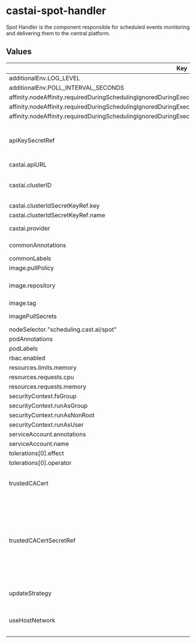 # castai-spot-handler

Spot Handler is the component responsible for scheduled events monitoring and delivering them to the central platform.

## Values

| Key | Type | Default | Description |
|-----|------|---------|-------------|
| additionalEnv.LOG_LEVEL | string | `"5"` |  |
| additionalEnv.POLL_INTERVAL_SECONDS | string | `"3"` |  |
| affinity.nodeAffinity.requiredDuringSchedulingIgnoredDuringExecution.nodeSelectorTerms[0].matchExpressions[0].key | string | `"kubernetes.io/os"` |  |
| affinity.nodeAffinity.requiredDuringSchedulingIgnoredDuringExecution.nodeSelectorTerms[0].matchExpressions[0].operator | string | `"NotIn"` |  |
| affinity.nodeAffinity.requiredDuringSchedulingIgnoredDuringExecution.nodeSelectorTerms[0].matchExpressions[0].values[0] | string | `"windows"` |  |
| apiKeySecretRef | string | `""` | Name of secret with Token to be used for authorizing access to the API The referenced secret must provide the token in .data["API_KEY"] |
| castai.apiURL | string | `"https://api.cast.ai"` | CASTAI public api url. |
| castai.clusterID | string | `""` | CASTAI Cluster unique identifier. castai.clusterID and castai.clusterIdSecretKeyRef are mutually exclusive |
| castai.clusterIdSecretKeyRef.key | string | `"CLUSTER_ID"` |  |
| castai.clusterIdSecretKeyRef.name | string | `""` |  |
| castai.provider | string | `""` | Cloud provider (azure, gcp, aws). |
| commonAnnotations | object | `{}` | Annotations to add to all resources. |
| commonLabels | object | `{}` | Labels to add to all resources. |
| image.pullPolicy | string | `"IfNotPresent"` |  |
| image.repository | string | `"us-docker.pkg.dev/castai-hub/library/spot-handler"` |  |
| image.tag | string | `""` |  |
| imagePullSecrets | object | `{}` | what secret should be used for pulling the image |
| nodeSelector."scheduling.cast.ai/spot" | string | `"true"` |  |
| podAnnotations | object | `{}` |  |
| podLabels | object | `{}` |  |
| rbac.enabled | bool | `true` |  |
| resources.limits.memory | string | `"25Mi"` |  |
| resources.requests.cpu | string | `"20m"` |  |
| resources.requests.memory | string | `"25Mi"` |  |
| securityContext.fsGroup | int | `1003` |  |
| securityContext.runAsGroup | int | `1003` |  |
| securityContext.runAsNonRoot | bool | `true` |  |
| securityContext.runAsUser | int | `1003` |  |
| serviceAccount.annotations | object | `{}` |  |
| serviceAccount.name | string | `"castai-spot-handler"` |  |
| tolerations[0].effect | string | `"NoSchedule"` |  |
| tolerations[0].operator | string | `"Exists"` |  |
| trustedCACert | string | `""` | CA certificate to add to the set of root certificate authorities that the client will use when verifying server certificates. |
| trustedCACertSecretRef | string | `""` | Name of secret with CA certificate to be added to the set of root certificate authorities that the client will use when verifying server certificates. trustedCACert and trustedCACertSecretRef are mutually exclusive. The referenced secret must provide the certificate in .data["TLS_CA_CERT_FILE"]. |
| updateStrategy | object | `{}` | Controls `daemonset.spec.updateStrategy` field. |
| useHostNetwork | bool | `true` | Host network is used to access instance metadata endpoints which are not always available from pod network. |